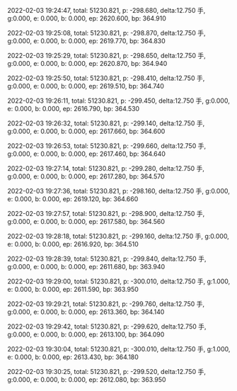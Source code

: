 2022-02-03 19:24:47, total: 51230.821, p: -298.680, delta:12.750 手, g:0.000, e: 0.000, b: 0.000, ep: 2620.600, bp: 364.910

2022-02-03 19:25:08, total: 51230.821, p: -298.870, delta:12.750 手, g:0.000, e: 0.000, b: 0.000, ep: 2619.770, bp: 364.830

2022-02-03 19:25:29, total: 51230.821, p: -298.650, delta:12.750 手, g:0.000, e: 0.000, b: 0.000, ep: 2620.870, bp: 364.940

2022-02-03 19:25:50, total: 51230.821, p: -298.410, delta:12.750 手, g:0.000, e: 0.000, b: 0.000, ep: 2619.510, bp: 364.740

2022-02-03 19:26:11, total: 51230.821, p: -299.450, delta:12.750 手, g:0.000, e: 0.000, b: 0.000, ep: 2616.790, bp: 364.530

2022-02-03 19:26:32, total: 51230.821, p: -299.140, delta:12.750 手, g:0.000, e: 0.000, b: 0.000, ep: 2617.660, bp: 364.600

2022-02-03 19:26:53, total: 51230.821, p: -299.660, delta:12.750 手, g:0.000, e: 0.000, b: 0.000, ep: 2617.460, bp: 364.640

2022-02-03 19:27:14, total: 51230.821, p: -299.280, delta:12.750 手, g:0.000, e: 0.000, b: 0.000, ep: 2617.280, bp: 364.570

2022-02-03 19:27:36, total: 51230.821, p: -298.160, delta:12.750 手, g:0.000, e: 0.000, b: 0.000, ep: 2619.120, bp: 364.660

2022-02-03 19:27:57, total: 51230.821, p: -298.900, delta:12.750 手, g:0.000, e: 0.000, b: 0.000, ep: 2617.580, bp: 364.560

2022-02-03 19:28:18, total: 51230.821, p: -299.160, delta:12.750 手, g:0.000, e: 0.000, b: 0.000, ep: 2616.920, bp: 364.510

2022-02-03 19:28:39, total: 51230.821, p: -299.840, delta:12.750 手, g:0.000, e: 0.000, b: 0.000, ep: 2611.680, bp: 363.940

2022-02-03 19:29:00, total: 51230.821, p: -300.010, delta:12.750 手, g:1.000, e: 0.000, b: 0.000, ep: 2611.590, bp: 363.950

2022-02-03 19:29:21, total: 51230.821, p: -299.760, delta:12.750 手, g:0.000, e: 0.000, b: 0.000, ep: 2613.360, bp: 364.140

2022-02-03 19:29:42, total: 51230.821, p: -299.620, delta:12.750 手, g:0.000, e: 0.000, b: 0.000, ep: 2613.100, bp: 364.090

2022-02-03 19:30:04, total: 51230.821, p: -300.010, delta:12.750 手, g:1.000, e: 0.000, b: 0.000, ep: 2613.430, bp: 364.180

2022-02-03 19:30:25, total: 51230.821, p: -299.520, delta:12.750 手, g:0.000, e: 0.000, b: 0.000, ep: 2612.080, bp: 363.950